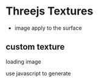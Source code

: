 # Threejs Textures

- image apply to the surface

## custom texture

loading image

use javascript to generate


